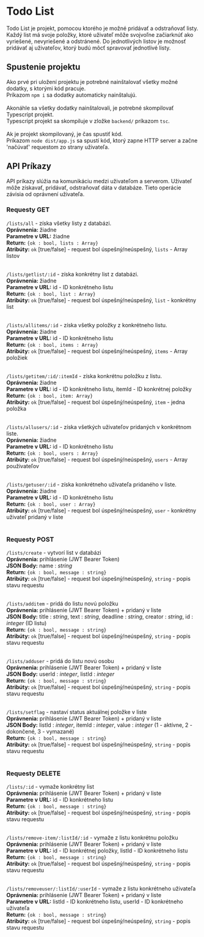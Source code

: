 # Todo List
Todo List je projekt, pomocou ktorého je možné pridávať a odstraňovať listy. Každý list má svoje položky, ktoré uživateľ môže svojvoľne začiarknúť ako vyriešené, nevyriešené a odstránené. Do jednotlivých listov je možnosť pridávať aj uživateľov, ktorý budú môcť spravovať jednotlivé listy.
## Spustenie projektu
Ako prvé pri uložení projektu je potrebné nainštalovať všetky možné dodatky, s ktorými kód pracuje.<br/>
Príkazom `npm i` sa dodatky automaticky nainštalujú.<br/><br/>
Akonáhle sa všetky dodatky nainštalovali, je potrebné skompilovať Typescript projekt.<br/>
Typescript projekt sa skompiluje v zložke `backend/` príkazom `tsc`. <br/><br/>
Ak je projekt skompilovaný, je čas spustiť kód. <br/>
Príkazom `node dist/app.js` sa spustí kód, ktorý zapne HTTP server a začne 'načúvať' requestom zo strany uživateľa.
## API Príkazy
API príkazy slúžia na komunikáciu medzi uživateľom a serverom. Uživateľ môže získavať, pridávať, odstraňovať dáta v databáze. Tieto operácie závisia od oprávnení uživateľa.
### Requesty GET
`/lists/all` - získa všetky listy z databázi.<br/>
<b>Oprávnenia: </b>žiadne<br/>
<b>Parametre v URL:</b> žiadne<br/>
<b>Return:</b> `{ok : bool, lists : Array}`<br/>
<b>Atribúty:</b> `ok` [true/false] - request bol úspešný/neúspešný, `lists` - Array listov<br/><br/>

`/lists/getlist/:id` - získa konkrétny list z databázi.<br/>
<b>Oprávnenia: </b>žiadne<br/>
<b>Parametre v URL:</b> id - ID konkrétneho listu<br/>
<b>Return:</b> `{ok : bool, list : Array}`<br/>
<b>Atribúty:</b> `ok` [true/false] - request bol úspešný/neúspešný, `list` - konkrétny list<br/><br/>

`/lists/allitems/:id` - získa všetky položky z konkrétneho listu.<br/>
<b>Oprávnenia: </b>žiadne<br/>
<b>Parametre v URL:</b> id - ID konkrétneho listu<br/>
<b>Return:</b> `{ok : bool, items : Array}`<br/>
<b>Atribúty:</b> `ok` [true/false] - request bol úspešný/neúspešný, `items` - Array položiek<br/><br/>

`/lists/getitem/:id/:itemId` - získa konkrétnu položku z listu.<br/>
<b>Oprávnenia: </b>žiadne<br/>
<b>Parametre v URL:</b> id - ID konkrétneho listu, itemId - ID konkrétnej položky<br/>
<b>Return:</b> `{ok : bool, item: Array}`<br/>
<b>Atribúty:</b> `ok` [true/false] - request bol úspešný/neúspešný, `item` - jedna položka<br/><br/>

`/lists/allusers/:id` - získa všetkých uživateľov pridaných v konkrétnom liste.<br/>
<b>Oprávnenia: </b>žiadne<br/>
<b>Parametre v URL:</b> id - ID konkrétneho listu<br/>
<b>Return:</b> `{ok : bool, users : Array}`<br/>
<b>Atribúty:</b> `ok` [true/false] - request bol úspešný/neúspešný, `users` - Array použivateľov<br/><br/>

`/lists/getuser/:id` - získa konkrétneho uživateľa pridaného v liste.<br/>
<b>Oprávnenia: </b>žiadne<br/>
<b>Parametre v URL:</b> id - ID konkrétneho listu<br/>
<b>Return:</b> `{ok : bool, user : Array}`<br/>
<b>Atribúty:</b> `ok` [true/false] - request bol úspešný/neúspešný, `user` - konkrétny uživateľ pridaný v liste<br/><br/>


### Requesty POST
`/lists/create` - vytvorí list v databázi<br/>
<b>Oprávnenia: </b>prihlásenie (JWT Bearer Token)<br/>
<b>JSON Body:</b> name : <i>string</i><br/>
<b>Return:</b> `{ok : bool, message : string}`<br/>
<b>Atribúty:</b> `ok` [true/false] - request bol úspešný/neúspešný, `string` - popis stavu requestu<br/><br/>

`/lists/additem` - pridá do listu novú položku<br/>
<b>Oprávnenia: </b>prihlásenie (JWT Bearer Token) + pridaný v liste<br/>
<b>JSON Body:</b> title : <i>string</i>, text : <i>string</i>, deadline : <i>string</i>, creator : <i>string</i>, id : <i>integer</i> (ID listu)<br/>
<b>Return:</b> `{ok : bool, message : string}`<br/>
<b>Atribúty:</b> `ok` [true/false] - request bol úspešný/neúspešný, `string` - popis stavu requestu<br/><br/>

`/lists/adduser` - pridá do listu novú osobu<br/>
<b>Oprávnenia: </b>prihlásenie (JWT Bearer Token) + pridaný v liste<br/>
<b>JSON Body:</b> userId : <i>integer</i>, listId : <i>integer</i><br/>
<b>Return:</b> `{ok : bool, message : string}`<br/>
<b>Atribúty:</b> `ok` [true/false] - request bol úspešný/neúspešný, `string` - popis stavu requestu<br/><br/>

`/lists/setflag` - nastaví status aktuálnej položke v liste<br/>
<b>Oprávnenia: </b>prihlásenie (JWT Bearer Token) + pridaný v liste<br/>
<b>JSON Body:</b> listId : <i>integer</i>, itemId : <i>integer</i>, value : <i>integer</i> (1 - aktívne, 2 - dokončené, 3 - vymazané)<br/>
<b>Return:</b> `{ok : bool, message : string}`<br/>
<b>Atribúty:</b> `ok` [true/false] - request bol úspešný/neúspešný, `string` - popis stavu requestu<br/><br/>

### Requesty DELETE
`/lists/:id` - vymaže konkrétny list<br/>
<b>Oprávnenia: </b>prihlásenie (JWT Bearer Token) + pridaný v liste<br/>
<b>Parametre v URL:</b> id - ID konkrétneho listu<br/>
<b>Return:</b> `{ok : bool, message : string}`<br/>
<b>Atribúty:</b> `ok` [true/false] - request bol úspešný/neúspešný, `string` - popis stavu requestu<br/><br/>

`/lists/remove-item/:listId/:id` - vymaže z listu konkrétnu položku<br/>
<b>Oprávnenia: </b>prihlásenie (JWT Bearer Token) + pridaný v liste<br/>
<b>Parametre v URL:</b> id - ID konkrétnej položky, listId - ID konkrétneho listu<br/>
<b>Return:</b> `{ok : bool, message : string}`<br/>
<b>Atribúty:</b> `ok` [true/false] - request bol úspešný/neúspešný, `string` - popis stavu requestu<br/><br/>

`/lists/removeuser/:listId/:userId` - vymaže z listu konkrétneho uživateľa<br/>
<b>Oprávnenia: </b>prihlásenie (JWT Bearer Token) + pridaný v liste<br/>
<b>Parametre v URL:</b> listId - ID konkrétneho listu, userId - ID konkrétneho uživateľa<br/>
<b>Return:</b> `{ok : bool, message : string}`<br/>
<b>Atribúty:</b> `ok` [true/false] - request bol úspešný/neúspešný, `string` - popis stavu requestu<br/><br/>
